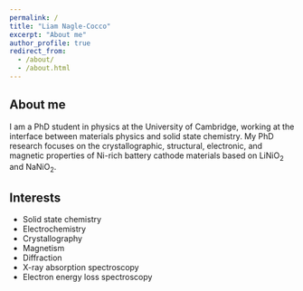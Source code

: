 ```yaml
---
permalink: /
title: "Liam Nagle-Cocco"
excerpt: "About me"
author_profile: true
redirect_from: 
  - /about/
  - /about.html
---
```


About me
------
I am a PhD student in physics at the University of Cambridge, working at the interface between materials physics and solid state chemistry. My PhD research focuses on the crystallographic, structural, electronic, and magnetic properties of Ni-rich battery cathode materials based on LiNiO<sub>2</sub> and NaNiO<sub>2</sub>. 

Interests
------
- Solid state chemistry
- Electrochemistry
- Crystallography
- Magnetism
- Diffraction
- X-ray absorption spectroscopy
- Electron energy loss spectroscopy

